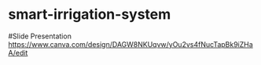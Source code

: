 # smart-irrigation-system
#Slide Presentation
https://www.canva.com/design/DAGW8NKUqvw/yOu2vs4fNucTapBk9iZHaA/edit

